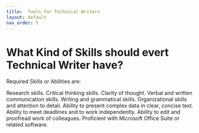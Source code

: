 ```yaml
---
title:  Tools for Technical Writers
layout: default
nav_order: 5
---
```


# What Kind of Skills should evert Technical Writer have?
Required Skills or Abilities are:

Research skills.
Critical thinking skills.
Clarity of thought.
Verbal and written communication skills.
Writing and grammatical skills.
Organizational skills and attention to detail.
Ability to present complex data in clear, concise text.
Ability to meet deadlines and to work independently.
Ability to edit and proofread work of colleagues.
Proficient with Microsoft Office Suite or related software.

